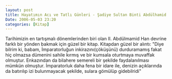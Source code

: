 ```yaml
---
layout: post
title: Hayatımın Acı ve Tatlı Günleri - Şadiye Sultan Binti Abdülhamid Han
Date: 2006-05-03 23:20
categories: [Kitap]
---
```


Tarihimizin en tartışmalı dönemlerinden biri olan II. Abdülmamid Han
devrine farklı bir yönden bakmak için güzel bir kitap. Kitapdan güzel
bir alıntı: "Diye bilrim ki, babam, İmparatorluğun inkirazını(çöküşünü)
durduramamış fakat hiç olmazsa dümenini sahile kırmış ve bir kumsala
oturtmaya muvaffak olmuştur. Enkazından da bilahere semereli bir şekilde
faydalanılması mümkün olmuştur. İmparatorluk daha fena bir idare ile,
denizin açıklarında da batırılıp izi bulunmayacak şekilde, sulara
gömülüp gidebilridi"
